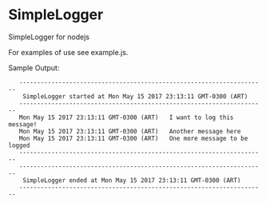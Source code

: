 # SimpleLogger

SimpleLogger for nodejs

For examples of use see example.js.


Sample Output:
```---------------------------------------------------------------------
   ---------------------------------------------------------------------
    SimpleLogger started at Mon May 15 2017 23:13:11 GMT-0300 (ART)
   ---------------------------------------------------------------------
   Mon May 15 2017 23:13:11 GMT-0300 (ART)   I want to log this message!
   Mon May 15 2017 23:13:11 GMT-0300 (ART)   Another message here
   Mon May 15 2017 23:13:11 GMT-0300 (ART)   One more message to be logged
   ---------------------------------------------------------------------
   ---------------------------------------------------------------------
    SimpleLogger ended at Mon May 15 2017 23:13:11 GMT-0300 (ART)
   ---------------------------------------------------------------------

